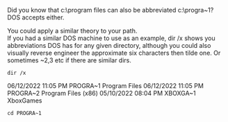 Did you know that c:\program files can also be abbreviated c:\progra~1? DOS accepts either.  
  
You could apply a similar theory to your path.  
If you had a similar DOS machine to use as an example, dir /x shows you abbreviations DOS has for any given directory, although you could also visually reverse engineer the approximate six characters then tilde one. Or sometimes ~2,3 etc if there are similar dirs.

```
dir /x
```

06/12/2022  11:05 PM              PROGRA~1     Program Files
06/12/2022  11:05 PM              PROGRA~2     Program Files (x86)
05/10/2022  08:04 PM             XBOXGA~1     XboxGames

```
cd PROGRA~1
```






